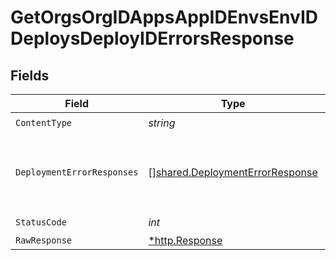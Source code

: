 # GetOrgsOrgIDAppsAppIDEnvsEnvIDDeploysDeployIDErrorsResponse


## Fields

| Field                                                                              | Type                                                                               | Required                                                                           | Description                                                                        |
| ---------------------------------------------------------------------------------- | ---------------------------------------------------------------------------------- | ---------------------------------------------------------------------------------- | ---------------------------------------------------------------------------------- |
| `ContentType`                                                                      | *string*                                                                           | :heavy_check_mark:                                                                 | N/A                                                                                |
| `DeploymentErrorResponses`                                                         | [][shared.DeploymentErrorResponse](../../models/shared/deploymenterrorresponse.md) | :heavy_minus_sign:                                                                 | A List of deployment errors, could be empty.<br/><br/>                             |
| `StatusCode`                                                                       | *int*                                                                              | :heavy_check_mark:                                                                 | N/A                                                                                |
| `RawResponse`                                                                      | [*http.Response](https://pkg.go.dev/net/http#Response)                             | :heavy_minus_sign:                                                                 | N/A                                                                                |